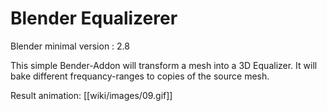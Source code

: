 Blender Equalizerer
===================
Blender minimal version : 2.8

This simple Bender-Addon will transform a mesh into a 3D Equalizer. It will bake different frequancy-ranges to copies of the source mesh.

Result animation:
[[wiki/images/09.gif]]